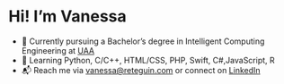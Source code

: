 # Hi! I’m Vanessa
* 🏫 Currently pursuing a Bachelor’s degree in Intelligent Computing Engineering at [UAA](https://www.uaa.mx/portal/)
* 🔭 Learning Python, C/C++, HTML/CSS, PHP, Swift, C#,JavaScript, R
* 📬 Reach me via [vanessa@reteguin.com](mailto:vanessa@reteguin.com) or connect on [LinkedIn](https://www.linkedin.com/in/vanessa-reteguin/)
